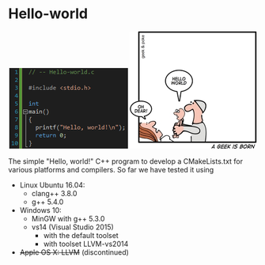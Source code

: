 Hello-world
===========

<p align="center">
  <img src="images/Hello-world--240x163.png?raw=true" alt="Original Hello world program in C"/>
  <img src="images/Hello-world--A-geek-is-born-Ge10.jpg?raw=true" alt="A geek is born"/>
</p>

The simple "Hello, world!" C++ program to develop a CMakeLists.txt for various platforms and compilers.
So far we have tested it using
- Linux Ubuntu 16.04:
  - clang++ 3.8.0
  - g++ 5.4.0
- Windows 10:
  - MinGW with g++ 5.3.0
  - vs14 (Visual Studio 2015)
    - with the default toolset 
    - with toolset LLVM-vs2014
- ~~Apple OS X: LLVM~~ (discontinued)

